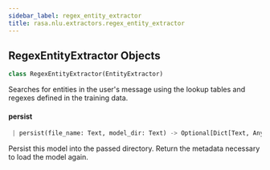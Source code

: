 ```yaml
---
sidebar_label: regex_entity_extractor
title: rasa.nlu.extractors.regex_entity_extractor
---
```


## RegexEntityExtractor Objects

```python
class RegexEntityExtractor(EntityExtractor)
```

Searches for entities in the user&#x27;s message using the lookup tables and regexes
defined in the training data.

#### persist

```python
 | persist(file_name: Text, model_dir: Text) -> Optional[Dict[Text, Any]]
```

Persist this model into the passed directory.
Return the metadata necessary to load the model again.

